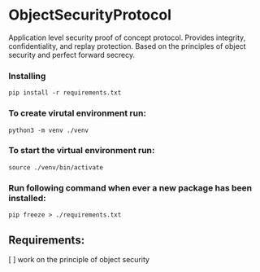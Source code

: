 # ObjectSecurityProtocol
Application level security proof of concept protocol. Provides integrity, confidentiality, and replay protection. Based on the principles of object security and perfect forward secrecy.

### Installing 
```
pip install -r requirements.txt
```
### To create virutal environment run: 
```
python3 -m venv ./venv
```
### To start the virtual environment run: 
```
source ./venv/bin/activate
```
### Run following command when ever a new package has been installed: 
```
pip freeze > ./requirements.txt
```

## Requirements:
[ ] work on the principle of object security
